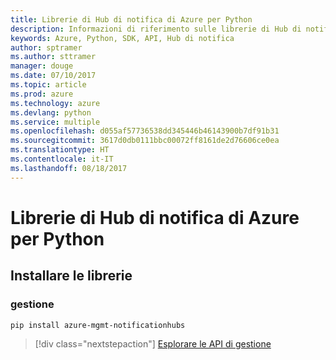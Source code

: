 ```yaml
---
title: Librerie di Hub di notifica di Azure per Python
description: Informazioni di riferimento sulle librerie di Hub di notifica di Azure per Python
keywords: Azure, Python, SDK, API, Hub di notifica
author: sptramer
ms.author: sttramer
manager: douge
ms.date: 07/10/2017
ms.topic: article
ms.prod: azure
ms.technology: azure
ms.devlang: python
ms.service: multiple
ms.openlocfilehash: d055af57736538dd345446b46143900b7df91b31
ms.sourcegitcommit: 3617d0db0111bbc00072ff8161de2d76606ce0ea
ms.translationtype: HT
ms.contentlocale: it-IT
ms.lasthandoff: 08/18/2017
---
```

# <a name="azure-notification-hubs-libraries-for-python"></a>Librerie di Hub di notifica di Azure per Python

## <a name="install-the-libraries"></a>Installare le librerie


### <a name="management"></a>gestione

```bash
pip install azure-mgmt-notificationhubs
```

> [!div class="nextstepaction"]
> [Esplorare le API di gestione](/python/api/overview/azure/notificationhubs/managementlibrary)
